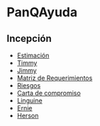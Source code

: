 # PanQAyuda

## Incepción
 * [Estimación](https://github.com/CaveLabs-1/PanQAyuda/blob/master/Requerimientos/Function%20Points%20Estimation%20-%20Hoja%201.pdf)
 * [Timmy](https://github.com/CaveLabs-1/PanQAyuda/blob/master/Requerimientos/Project%20Proposal%20(Timmy).pdf)
 * [Jimmy](https://github.com/CaveLabs-1/PanQAyuda/blob/master/Requerimientos/JIMMY%20PANQEAYUDA.pdf)
 * [Matriz de Requerimientos](https://github.com/CaveLabs-1/PanQAyuda/blob/master/Requerimientos/Matriz%20de%20Requerimientos%20-%20Sheet1%20(1).pdf)
 * [Riesgos](https://github.com/CaveLabs-1/PanQAyuda/blob/master/Requerimientos/Identificaci%C3%B3n%20de%20riesgos.pdf)
 * [Carta de compromiso](https://github.com/CaveLabs-1/PanQAyuda/blob/master/Requerimientos/Carta%20de%20compromiso.pdf)
 * [Linguine](https://github.com/CaveLabs-1/PanQAyuda/blob/master/Arquitectura/Formato%20Linguine%20Le%20Pane%20Q'%20Ayud%C3%A9.pdf)
 * [Ernie](https://github.com/CaveLabs-1/PanQAyuda/blob/master/Arquitectura/Ernie.pdf)
 * [Herson](https://github.com/CaveLabs-1/PanQAyuda/blob/master/Arquitectura/Herson.pdf)

